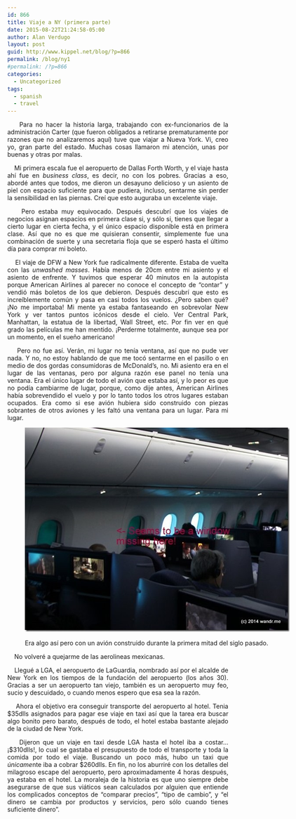 ```yaml
---
id: 866
title: Viaje a NY (primera parte)
date: 2015-08-22T21:24:58-05:00
author: Alan Verdugo
layout: post
guid: http://www.kippel.net/blog/?p=866
permalink: /blog/ny1
#permalink: /?p=866
categories:
  - Uncategorized
tags:
  - spanish
  - travel
---
```

<p style="text-align: justify;">
      Para no hacer la historia larga, trabajando con ex-funcionarios de la administración Carter (que fueron obligados a retirarse prematuramente por razones que no analizaremos aquí) tuve que viajar a Nueva York. Vi, creo yo, gran parte del estado. Muchas cosas llamaron mi atención, unas por buenas y otras por malas.
</p>

<p style="text-align: justify;">
      Mi primera escala fue el aeropuerto de Dallas Forth Worth, y el viaje hasta ahí fue en <em>business class</em>, es decir, no con los pobres. Gracias a eso, abordé antes que todos, me dieron un desayuno delicioso y un asiento de piel con espacio suficiente para que pudiera, incluso, sentarme sin perder la sensibilidad en las piernas. Creí que esto auguraba un excelente viaje.
</p>

<p style="text-align: justify;">
      Pero estaba muy equivocado. Después descubrí que los viajes de negocios asignan espacios en primera clase si, y sólo si, tienes que llegar a cierto lugar en cierta fecha, y el único espacio disponible está en primera clase. Así que no es que me quisieran consentir, simplemente fue una combinación de suerte y una secretaria floja que se esperó hasta el último día para comprar mi boleto.
</p>

<p style="text-align: justify;">
      El viaje de DFW a New York fue radicalmente diferente. Estaba de vuelta con las <em>unwashed masses</em>. Había menos de 20cm entre mi asiento y el asiento de enfrente. Y tuvimos que esperar 40 minutos en la autopista porque American Airlines al parecer no conoce el concepto de &#8220;contar&#8221; y vendió más boletos de los que debieron. Después descubrí que esto es increíblemente común y pasa en casi todos los vuelos. ¿Pero saben qué? ¡No me importaba! Mi mente ya estaba fantaseando en sobrevolar New York y ver tantos puntos icónicos desde el cielo. Ver Central Park, Manhattan, la estatua de la libertad, Wall Street, etc. Por fin ver en qué grado las películas me han mentido. ¡Perderme totalmente, aunque sea por un momento, en el sueño americano!
</p>

<p style="text-align: justify;">
      Pero no fue así. Verán, mi lugar no tenía ventana, así que no pude ver nada. Y no, no estoy hablando de que me tocó sentarme en el pasillo o en medio de dos gordas consumidoras de McDonald&#8217;s, no. Mi asiento era en el lugar de las ventanas, pero por alguna razón ese panel no tenía una ventana. Era el único lugar de todo el avión que estaba así, y lo peor es que no podía cambiarme de lugar, porque, como dije antes, American Airlines había sobrevendido el vuelo y por lo tanto todos los otros lugares estaban ocupados. Era como si ese avión hubiera sido construido con piezas sobrantes de otros aviones y les faltó una ventana para un lugar. Para mi lugar.
</p><figure id="attachment_867" aria-describedby="caption-attachment-867" style="width: 604px" class="wp-caption aligncenter">

<img class="size-full wp-image-867" src="https://raw.githubusercontent.com/alanverdugo/alanverdugo.github.io/master/wp-content/uploads/2015/08/windowless.jpg" alt="Era algo así pero con un avión de la primera mitad del siglo pasado." width="604" height="465" /> <figcaption id="caption-attachment-867" class="wp-caption-text">Era algo así pero con un avión construido durante la primera mitad del siglo pasado.</figcaption></figure> 

<p style="text-align: justify;">
      No volveré a quejarme de las aerolineas mexicanas.
</p>

<p style="text-align: justify;">
      Llegué a LGA, el aeropuerto de LaGuardia, nombrado así por el alcalde de New York en los tiempos de la fundación del aeropuerto (los años 30). Gracias a ser un aeropuerto tan viejo, también es un aeropuerto muy feo, sucio y descuidado, o cuando menos espero que esa sea la razón.
</p>

<p style="text-align: justify;">
      Ahora el objetivo era conseguir transporte del aeropuerto al hotel. Tenia $35dlls asignados para pagar ese viaje en taxi así que la tarea era buscar algo bonito pero barato, después de todo, el hotel estaba bastante alejado de la ciudad de New York.
</p>

<p style="text-align: justify;">
      Dijeron que un viaje en taxi desde LGA hasta el hotel iba a costar&#8230; ¡$310dlls!, lo cual se gastaba el presupuesto de todo el transporte y toda la comida por todo el viaje. Buscando un poco más, hubo un taxi que <em>únicame</em>nte iba a cobrar $260dlls. En fin, no los aburriré con los detalles del milagroso escape del aeropuerto, pero aproximadamente 4 horas después, ya estaba en el hotel. La moraleja de la historia es que uno siempre debe asegurarse de que sus viáticos sean calculados por alguien que entiende los complicados conceptos de &#8220;comparar precios&#8221;, &#8220;tipo de cambio&#8221;, y &#8220;el dinero se cambia por productos y servicios, pero sólo cuando tienes suficiente dinero&#8221;.
</p>